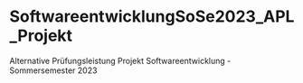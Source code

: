 # SoftwareentwicklungSoSe2023_APL_Projekt
Alternative Prüfungsleistung Projekt Softwareentwicklung - Sommersemester 2023 
